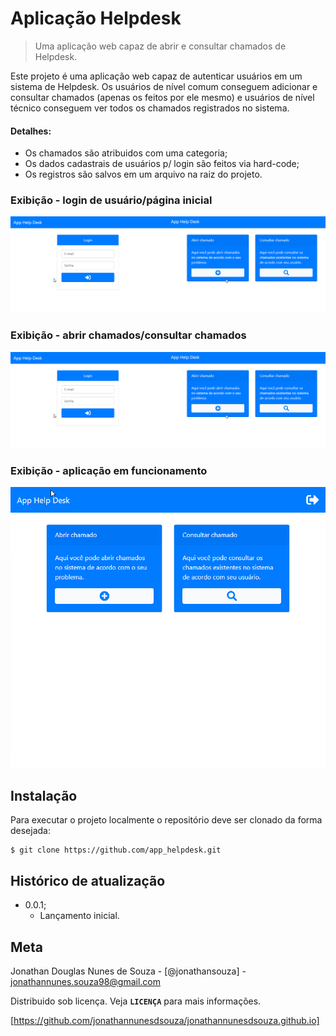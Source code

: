 # Aplicação Helpdesk
> Uma aplicação web capaz de abrir e consultar chamados de Helpdesk.

Este projeto é uma aplicação web capaz de autenticar usuários em um sistema de Helpdesk. Os usuários de nível comum conseguem adicionar e consultar chamados (apenas os feitos por ele mesmo) e usuários de nível técnico conseguem ver todos os chamados registrados no sistema.

#### **Detalhes:**
- Os chamados são atribuidos com uma categoria;
- Os dados cadastrais de usuários p/ login são feitos via hard-code;
- Os registros são salvos em um arquivo na raiz do projeto.

### Exibição - login de usuário/página inicial

![screenshoot 1](imagens/screenshoot1.png "Tela de login / Página inicial")

### Exibição - abrir chamados/consultar chamados

![screenshoot 1](imagens/screenshoot1.png "Tela de abrir chamados / tela de consultar chamados")

### Exibição - aplicação em funcionamento

![screenshoot 1](imagens/gif_abrir_chamado.gif "Tela de abrir chamados / tela de consultar chamados")
## Instalação

Para executar o projeto localmente o repositório deve ser clonado da forma desejada:
```
$ git clone https://github.com/app_helpdesk.git
```

## Histórico de atualização 

* 0.0.1;
    * Lançamento inicial.

## Meta 

Jonathan Douglas Nunes de Souza - [@jonathansouza] - <jonathannunes.souza98@gmail.com>

Distribuido sob licença. Veja **`LICENÇA`** para mais informações.

[https://github.com/jonathannunesdsouza/jonathannunesdsouza.github.io]